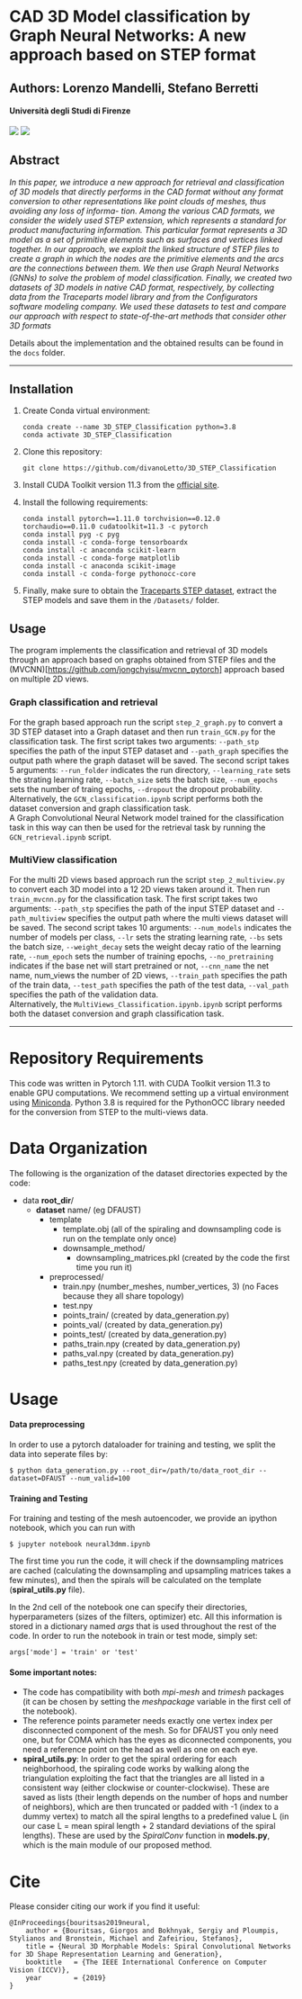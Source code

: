 # CAD 3D Model classification by Graph Neural Networks: A new approach based on STEP format
## Authors: Lorenzo Mandelli, Stefano Berretti
#### Università degli Studi di Firenze

![](https://img.shields.io/github/contributors/divanoLetto/3D_STEP_Classification?color=light%20green) ![](https://img.shields.io/github/repo-size/divanoLetto/3D_STEP_Classification)

## Abstract
*In this paper, we introduce a new approach for retrieval and classification of 3D models that directly performs in the CAD
format without any format conversion to other representations like point clouds of meshes, thus avoiding any loss of informa-
tion. Among the various CAD formats, we consider the widely used STEP extension, which represents a standard for product
manufacturing information. This particular format represents a 3D model as a set of primitive elements such as surfaces and
vertices linked together. In our approach, we exploit the linked structure of STEP files to create a graph in which the nodes are
the primitive elements and the arcs are the connections between them. We then use Graph Neural Networks (GNNs) to solve the
problem of model classification. Finally, we created two datasets of 3D models in native CAD format, respectively, by collecting
data from the Traceparts model library and from the Configurators software modeling company. We used these datasets to test
and compare our approach with respect to state-of-the-art methods that consider other 3D formats*

Details about the implementation and the obtained results can be found in the `docs` folder.

---

## Installation

1. Create Conda virtual environment:

    ```
    conda create --name 3D_STEP_Classification python=3.8
    conda activate 3D_STEP_Classification
    ```
    
2. Clone this repository:
    ```
    git clone https://github.com/divanoLetto/3D_STEP_Classification
    ```
3. Install CUDA Toolkit version 11.3 from the [official site](https://developer.nvidia.com/cuda-11.3.0-download-archive).

4.  Install the following requirements:
    ```
    conda install pytorch==1.11.0 torchvision==0.12.0 torchaudio==0.11.0 cudatoolkit=11.3 -c pytorch
    conda install pyg -c pyg
    conda install -c conda-forge tensorboardx
    conda install -c anaconda scikit-learn
    conda install -c conda-forge matplotlib
    conda install -c anaconda scikit-image
    conda install -c conda-forge pythonocc-core
    ```

5. Finally, make sure to obtain the [Traceparts STEP dataset](https://drive.google.com/drive/folders/1jV1B5Y8XmGY-XhjildX2BdYTEFtLK5XQ?usp=sharing), extract the STEP models and save them in the `/Datasets/` folder.

## Usage

The program implements the classification and retrieval of 3D models through an approach based on graphs obtained from STEP files and the (MVCNN)[https://github.com/jongchyisu/mvcnn_pytorch] approach based on multiple 2D views.

### Graph classification and retrieval

For the graph based approach run the script `step_2_graph.py` to convert a 3D STEP dataset into a Graph dataset and then run `train_GCN.py` for the classification task. The first script takes two arguments: `--path_stp` specifies the path of the input STEP dataset and `--path_graph` specifies the output path where the graph dataset will be saved. The second script takes 5 arguments: `--run_folder` indicates the run directory, `--learning_rate` sets the strating learning rate, `--batch_size` sets the batch size, `--num_epochs` sets the number of traing epochs, `--dropout` the dropout probability.    
Alternatively, the `GCN_classification.ipynb` script performs both the dataset conversion and graph classification task.   
A Graph Convolutional Neural Network model trained for the classification task in this way can then be used for the retrieval task by running the `GCN_retrieval.ipynb` script.

### MultiView classification 

For the multi 2D views based approach run the script `step_2_multiview.py` to convert each 3D model into a 12 2D views taken around it. Then run `train_mvcnn.py` for the classification task. The first script takes two arguments: `--path_stp` specifies the path of the input STEP dataset and `--path_multiview` specifies the output path where the multi views dataset will be saved. The second script takes 10 arguments: `--num_models` indicates the number of models per class, `--lr` sets the strating learning rate, `--bs` sets the batch size, `--weight_decay` sets the weight decay ratio of the learning rate, `--num_epoch` sets the number of training epochs, `--no_pretraining` indicates if the base net will start pretrained or not, `--cnn_name` the net name, num_views the number of 2D views, `--train_path` specifies the path of the train data, `--test_path` specifies the path of the test data, `--val_path` specifies the path of the validation data.   
Alternatively, the `MultiViews_Classification.ipynb.ipynb` script performs both the dataset conversion and graph classification task. 

---

# Repository Requirements

This code was written in Pytorch 1.11. with CUDA Toolkit version 11.3 to enable GPU computations. We recommend setting up a virtual environment using [Miniconda](https://docs.conda.io/en/latest/miniconda.html). Python 3.8 is required for the PythonOCC library needed for the conversion from STEP to the multi-views data.

# Data Organization

The following is the organization of the dataset directories expected by the code:

* data **root_dir**/
  * **dataset** name/ (eg DFAUST)
    * template
      * template.obj (all of the spiraling and downsampling code is run on the template only once)
      * downsample_method/
        * downsampling_matrices.pkl (created by the code the first time you run it)
    * preprocessed/
      * train.npy (number_meshes, number_vertices, 3) (no Faces because they all share topology)
      * test.npy 
      * points_train/ (created by data_generation.py)
      * points_val/ (created by data_generation.py)
      * points_test/ (created by data_generation.py)
      * paths_train.npy (created by data_generation.py)
      * paths_val.npy (created by data_generation.py)
      * paths_test.npy (created by data_generation.py)

# Usage

#### Data preprocessing 

In order to use a pytorch dataloader for training and testing, we split the data into seperate files by:

```
$ python data_generation.py --root_dir=/path/to/data_root_dir --dataset=DFAUST --num_valid=100
```

#### Training and Testing

For training and testing of the mesh autoencoder, we provide an ipython notebook, which you can run with 

```
$ jupyter notebook neural3dmm.ipynb
```

The first time you run the code, it will check if the downsampling matrices are cached (calculating the downsampling and upsampling matrices takes a few minutes), and then the spirals will be calculated on the template (**spiral_utils.py** file).

In the 2nd cell of the notebook one can specify their directories, hyperparameters (sizes of the filters, optimizer) etc. All this information is stored in a dictionary named _args_ that is used throughout the rest of the code. In order to run the notebook in train or test mode, simply set:

```
args['mode'] = 'train' or 'test'
```

#### Some important notes:
* The code has compatibility with both _mpi-mesh_ and _trimesh_ packages (it can be chosen by setting the _meshpackage_ variable in the first cell of the notebook).
* The reference points parameter needs exactly one vertex index per disconnected component of the mesh. So for DFAUST you only need one, but for COMA which has the eyes as diconnected components, you need a reference point on the head as well as one on each eye.
* **spiral_utils.py**: In order to get the spiral ordering for each neighborhood, the spiraling code works by walking along the triangulation exploiting the fact that the triangles are all listed in a consistent way (either clockwise or counter-clockwise). These are saved as lists (their length depends on the number of hops and number of neighbors), which are then truncated or padded with -1 (index to a dummy vertex) to match all the spiral lengths to a predefined value L (in our case L = mean spiral length + 2 standard deviations of the spiral lengths). These are used by the _SpiralConv_ function in **models.py**, which is the main module of our proposed method.

# Cite

Please consider citing our work if you find it useful:

```
@InProceedings{bouritsas2019neural,
    author = {Bouritsas, Giorgos and Bokhnyak, Sergiy and Ploumpis, Stylianos and Bronstein, Michael and Zafeiriou, Stefanos},
    title = {Neural 3D Morphable Models: Spiral Convolutional Networks for 3D Shape Representation Learning and Generation},
    booktitle   = {The IEEE International Conference on Computer Vision (ICCV)},
    year        = {2019}
}
```
